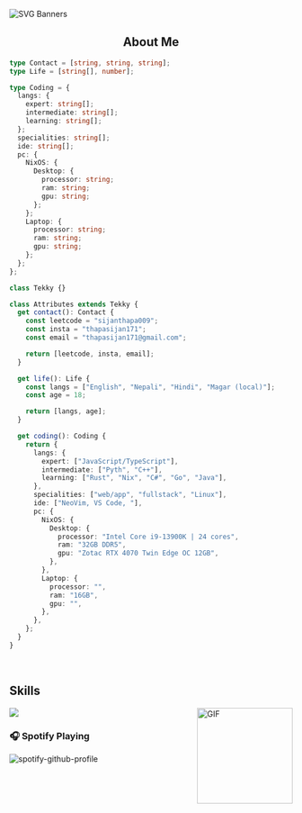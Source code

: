 ![SVG Banners](https://svg-banners.vercel.app/api?type=origin&text1=SIJAN%20&text2=💖%20A%20Software%20developer&width=1000&height=400)


<h2 align="center">About Me </h2>

```ts
type Contact = [string, string, string];
type Life = [string[], number];

type Coding = {
  langs: {
    expert: string[];
    intermediate: string[];
    learning: string[];
  };
  specialities: string[];
  ide: string[];
  pc: {
    NixOS: {
      Desktop: {
        processor: string;
        ram: string;
        gpu: string;
      };
    };
    Laptop: {
      processor: string;
      ram: string;
      gpu: string;
    };
  };
};

class Tekky {}

class Attributes extends Tekky {
  get contact(): Contact {
    const leetcode = "sijanthapa009";
    const insta = "thapasijan171";
    const email = "thapasijan171@gmail.com";

    return [leetcode, insta, email];
  }

  get life(): Life {
    const langs = ["English", "Nepali", "Hindi", "Magar (local)"];
    const age = 18;

    return [langs, age];
  }

  get coding(): Coding {
    return {
      langs: {
        expert: ["JavaScript/TypeScript"],
        intermediate: ["Pyth", "C++"],
        learning: ["Rust", "Nix", "C#", "Go", "Java"],
      },
      specialities: ["web/app", "fullstack", "Linux"],
      ide: ["NeoVim, VS Code, "],
      pc: {
        NixOS: {
          Desktop: {
            processor: "Intel Core i9-13900K | 24 cores",
            ram: "32GB DDR5",
            gpu: "Zotac RTX 4070 Twin Edge OC 12GB",
          },
        },
        Laptop: {
          processor: "",
          ram: "16GB",
          gpu: "",
        },
      },
    };
  }
}

```

<br>

## Skills

 <a href="https://skillicons.dev">
    <img src="https://skillicons.dev/icons?i=js,ts,nodejs,react,vite,tailwind,styledcomponents,sass,materialui,supabase,mongodb,git,github,vscode,figma,c,cpp,photoshop,bun,rust,python,blender&perline=16" />
  </a>


<img align="right" alt="GIF" height="170px" src="https://media.giphy.com/media/J5B1Y8QZnzXXbLQIBu/giphy.gif" />

### 🎧 Spotify Playing
![spotify-github-profile](https://spotify-github-profile.kittinanx.com/api/view?uid=317q6jzgjyc6imfq5nonsi4qmm6q&cover_image=true&theme=novatorem&bar_color=ff3c74&bar_color_cover=false)
